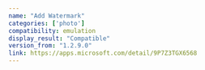 ```yaml
---
name: "Add Watermark"
categories: ['photo']
compatibility: emulation
display_result: "Compatible"
version_from: "1.2.9.0"
link: https://apps.microsoft.com/detail/9P7Z3TGX6568
---
```


